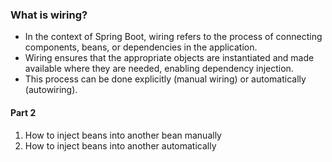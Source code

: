 ### What is wiring?

- In the context of Spring Boot, wiring refers to the process of connecting components, beans, or dependencies in the
  application.
- Wiring ensures that the appropriate objects are instantiated and made available where they are needed, enabling
  dependency injection.
- This process can be done explicitly (manual wiring) or automatically (autowiring).

#### Part 2

1. How to inject beans into another bean manually
2. How to inject beans into another automatically
